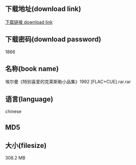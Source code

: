 ## 下载地址(download link)
[下载链接 download link](https://tutu365.netlify.app/?s=%E5%9F%83%E5%B0%94%E6%9B%BC%E3%80%8A%E7%89%B9%E5%88%AB%E5%96%9C%E7%88%B1%E7%9A%84%E5%85%8B%E8%8E%B1%E6%96%AF%E5%8B%92%E5%B0%8F%E5%93%81%E9%9B%86%E3%80%8B1992+%5BFLAC%2BCUE%5D.rar)

## 下载密码(download password)
1866

## 名称(book name)
埃尔曼《特别喜爱的克莱斯勒小品集》1992 [FLAC+CUE].rar.rar

## 语言(language)
chinese

## MD5


## 大小(filesize)
308.2 MB
